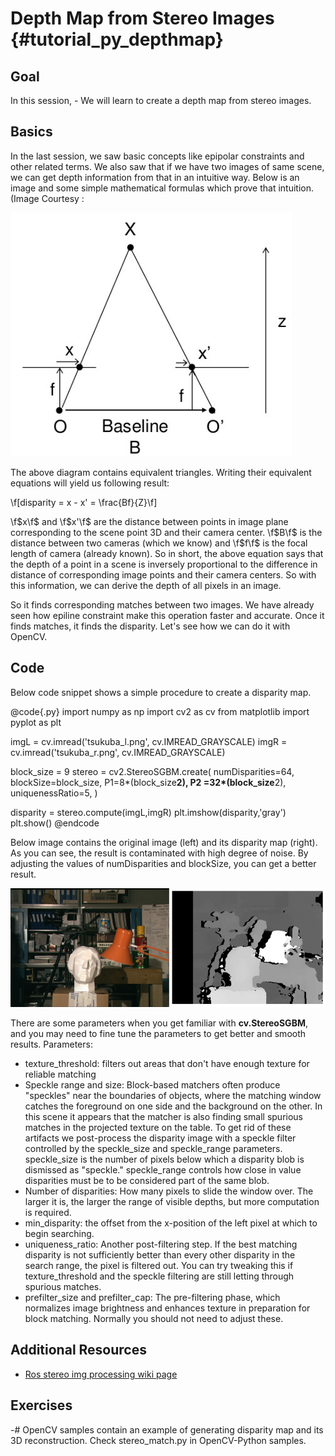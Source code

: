 Depth Map from Stereo Images {#tutorial_py_depthmap}
============================

Goal
----

In this session,
    -   We will learn to create a depth map from stereo images.

Basics
------

In the last session, we saw basic concepts like epipolar constraints and other related terms. We also
saw that if we have two images of same scene, we can get depth information from that in an intuitive
way. Below is an image and some simple mathematical formulas which prove that intuition. (Image
Courtesy :

![image](images/stereo_depth.jpg)

The above diagram contains equivalent triangles. Writing their equivalent equations will yield us
following result:

\f[disparity = x - x' = \frac{Bf}{Z}\f]

\f$x\f$ and \f$x'\f$ are the distance between points in image plane corresponding to the scene point 3D and
their camera center. \f$B\f$ is the distance between two cameras (which we know) and \f$f\f$ is the focal
length of camera (already known). So in short, the above equation says that the depth of a point in a
scene is inversely proportional to the difference in distance of corresponding image points and
their camera centers. So with this information, we can derive the depth of all pixels in an image.

So it finds corresponding matches between two images. We have already seen how epiline constraint
make this operation faster and accurate. Once it finds matches, it finds the disparity. Let's see
how we can do it with OpenCV.

Code
----

Below code snippet shows a simple procedure to create a disparity map.

@code{.py}
import numpy as np
import cv2 as cv
from matplotlib import pyplot as plt

imgL = cv.imread('tsukuba_l.png', cv.IMREAD_GRAYSCALE)
imgR = cv.imread('tsukuba_r.png', cv.IMREAD_GRAYSCALE)

block_size = 9
stereo = cv2.StereoSGBM.create(
    numDisparities=64,
    blockSize=block_size,
    P1=8*(block_size**2),
    P2 =32*(block_size**2),
    uniquenessRatio=5,
)

disparity = stereo.compute(imgL,imgR)
plt.imshow(disparity,'gray')
plt.show()
@endcode

Below image contains the original image (left) and its disparity map (right). As you can see, the result
is contaminated with high degree of noise. By adjusting the values of numDisparities and blockSize,
you can get a better result.

![image](images/disparity_map.png)

There are some parameters when you get familiar with **cv.StereoSGBM**, and you may need to fine tune the parameters to get better and smooth results. Parameters:
- texture_threshold: filters out areas that don't have enough texture for reliable matching
- Speckle range and size: Block-based matchers often produce "speckles" near the boundaries of objects, where the matching window catches the foreground on one side and the background on the other. In this scene it appears that the matcher is also finding small spurious matches in the projected texture on the table. To get rid of these artifacts we post-process the disparity image with a speckle filter controlled by the speckle_size and speckle_range parameters. speckle_size is the number of pixels below which a disparity blob is dismissed as "speckle." speckle_range controls how close in value disparities must be to be considered part of the same blob.
- Number of disparities: How many pixels to slide the window over. The larger it is, the larger the range of visible depths, but more computation is required.
- min_disparity: the offset from the x-position of the left pixel at which to begin searching.
- uniqueness_ratio: Another post-filtering step. If the best matching disparity is not sufficiently better than every other disparity in the search range, the pixel is filtered out. You can try tweaking this if texture_threshold and the speckle filtering are still letting through spurious matches.
- prefilter_size and prefilter_cap: The pre-filtering phase, which normalizes image brightness and enhances texture in preparation for block matching. Normally you should not need to adjust these.


Additional Resources
--------------------
- [Ros stereo img processing wiki page](http://wiki.ros.org/stereo_image_proc/Tutorials/ChoosingGoodStereoParameters)

Exercises
---------

-#  OpenCV samples contain an example of generating disparity map and its 3D reconstruction. Check
    stereo_match.py in OpenCV-Python samples.
